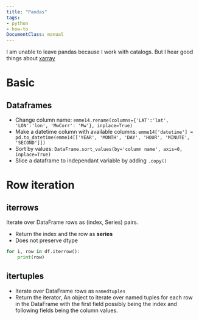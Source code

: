 ```yaml
---
title: "Pandas"
tags:
- python
- how-to
DocumentClass: manual
---
```


I am unable to leave pandas because I work with catalogs. But I hear good things about [xarray](https://docs.xarray.dev/en/stable/)

# Basic
## Dataframes
- Change column name: `emme14.rename(columns={'LAT':'lat', 'LON':'lon', 'MwCorr': 'Mw'}, inplace=True)`
- Make a datetime column with available columns: `emme14['datetime'] = pd.to_datetime(emme14[['YEAR', 'MONTH', 'DAY', 'HOUR', 'MINUTE', 'SECOND']])`
- Sort by values: `DataFrame.sort_values(by='column name', axis=0, inplace=True)`
- Slice a dataframe to independant variable by adding `.copy()`

# Row iteration
## iterrows
Iterate over DataFrame rows as (index, Series) pairs.
- Return the index and the row as **series**
- Does not preserve dtype
```python
for i, row in df.iterrow():
	print(row)
```

## itertuples
- Iterate over DataFrame rows as `namedtuples`
- Return the iterator, An object to iterate over named tuples for each row in the DataFrame with the first field possibly being the index and following fields being the column values.


